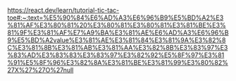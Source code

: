 https://react.dev/learn/tutorial-tic-tac-toe#:~:text=%E5%90%84%E6%AD%A3%E6%96%B9%E5%BD%A2%E3%81%AF%E3%80%81%20%E3%80%81%E3%80%81%E3%81%BE%E3%81%9F%E3%81%AF%E7%A9%BA%E3%81%AE%E6%AD%A3%E6%96%B9%E5%BD%A2value%E3%81%AE%E3%81%84%E3%81%9A%E3%82%8C%E3%81%8B%E3%81%AB%E3%81%AA%E3%82%8B%E3%83%97%E3%83%AD%E3%83%83%E3%83%97%E3%82%92%E5%8F%97%E3%81%91%E5%8F%96%E3%82%8A%E3%81%BE%E3%81%99%E3%80%82%27X%27%27O%27null
